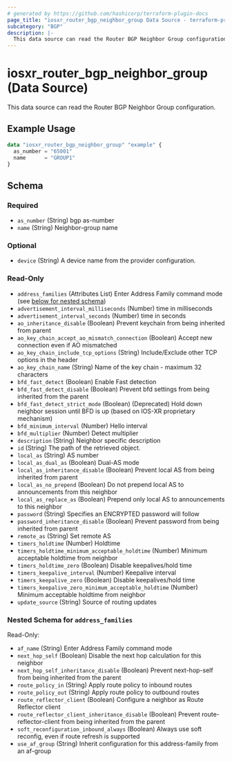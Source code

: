```yaml
---
# generated by https://github.com/hashicorp/terraform-plugin-docs
page_title: "iosxr_router_bgp_neighbor_group Data Source - terraform-provider-iosxr"
subcategory: "BGP"
description: |-
  This data source can read the Router BGP Neighbor Group configuration.
---
```


# iosxr_router_bgp_neighbor_group (Data Source)

This data source can read the Router BGP Neighbor Group configuration.

## Example Usage

```terraform
data "iosxr_router_bgp_neighbor_group" "example" {
  as_number = "65001"
  name      = "GROUP1"
}
```

<!-- schema generated by tfplugindocs -->
## Schema

### Required

- `as_number` (String) bgp as-number
- `name` (String) Neighbor-group name

### Optional

- `device` (String) A device name from the provider configuration.

### Read-Only

- `address_families` (Attributes List) Enter Address Family command mode (see [below for nested schema](#nestedatt--address_families))
- `advertisement_interval_milliseconds` (Number) time in milliseconds
- `advertisement_interval_seconds` (Number) time in seconds
- `ao_inheritance_disable` (Boolean) Prevent keychain from being inherited from parent
- `ao_key_chain_accept_ao_mismatch_connection` (Boolean) Accept new connection even if AO mismatched
- `ao_key_chain_include_tcp_options` (String) Include/Exclude other TCP options in the header
- `ao_key_chain_name` (String) Name of the key chain - maximum 32 characters
- `bfd_fast_detect` (Boolean) Enable Fast detection
- `bfd_fast_detect_disable` (Boolean) Prevent bfd settings from being inherited from the parent
- `bfd_fast_detect_strict_mode` (Boolean) (Deprecated) Hold down neighbor session until BFD is up (based on IOS-XR proprietary mechanism)
- `bfd_minimum_interval` (Number) Hello interval
- `bfd_multiplier` (Number) Detect multiplier
- `description` (String) Neighbor specific description
- `id` (String) The path of the retrieved object.
- `local_as` (String) AS number
- `local_as_dual_as` (Boolean) Dual-AS mode
- `local_as_inheritance_disable` (Boolean) Prevent local AS from being inherited from parent
- `local_as_no_prepend` (Boolean) Do not prepend local AS to announcements from this neighbor
- `local_as_replace_as` (Boolean) Prepend only local AS to announcements to this neighbor
- `password` (String) Specifies an ENCRYPTED password will follow
- `password_inheritance_disable` (Boolean) Prevent password from being inherited from parent
- `remote_as` (String) Set remote AS
- `timers_holdtime` (Number) Holdtime
- `timers_holdtime_minimum_acceptable_holdtime` (Number) Minimum acceptable holdtime from neighbor
- `timers_holdtime_zero` (Boolean) Disable keepalives/hold time
- `timers_keepalive_interval` (Number) Keepalive interval
- `timers_keepalive_zero` (Boolean) Disable keepalives/hold time
- `timers_keepalive_zero_minimum_acceptable_holdtime` (Number) Minimum acceptable holdtime from neighbor
- `update_source` (String) Source of routing updates

<a id="nestedatt--address_families"></a>
### Nested Schema for `address_families`

Read-Only:

- `af_name` (String) Enter Address Family command mode
- `next_hop_self` (Boolean) Disable the next hop calculation for this neighbor
- `next_hop_self_inheritance_disable` (Boolean) Prevent next-hop-self from being inherited from the parent
- `route_policy_in` (String) Apply route policy to inbound routes
- `route_policy_out` (String) Apply route policy to outbound routes
- `route_reflector_client` (Boolean) Configure a neighbor as Route Reflector client
- `route_reflector_client_inheritance_disable` (Boolean) Prevent route-reflector-client from being inherited from the parent
- `soft_reconfiguration_inbound_always` (Boolean) Always use soft reconfig, even if route refresh is supported
- `use_af_group` (String) Inherit configuration for this address-family from an af-group
